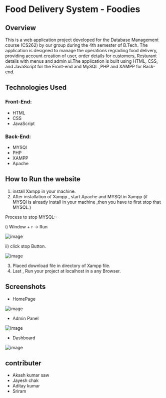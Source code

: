 # Food Delivery System - Foodies

## Overview
This is a web application project developed for the Database Management course (CS262) by our group during the 4th semester of B.Tech. The
application is designed to manage the operations regrading food delivery, providing account creation of user, order details for customers, Resturant details
with menus and admin ui.The application is built using HTML, CSS, and JavaScript for the Front-end and MySQL ,PHP and XAMPP for Back-end.

## Technologies Used

### Front-End:
* HTML
* CSS
* JavaScript

### Back-End:
* MYSQl
* PHP
* XAMPP
* Apache


## How to Run the website
1. install Xampp in your machine.
2. After installation of Xampp , start Apache and MYSQl in Xampp (if MYSQl is already install in your machine ,then you have to first stop
   that MYSQL.)
   
   
  Process to stop MYSQL:-
  
   i) Window + r -> Run
   
   
   ![image](https://github.com/Akash8292/Food-Delivery-system/assets/97883391/ca690a12-ad5a-4fee-b03b-2e6e17f8eae5)
   
  ii)
  click stop Button.
  
  ![image](https://github.com/Akash8292/Food-Delivery-system/assets/97883391/f39baa16-4101-4df4-bb5c-443adcc7c056)
  
  3. Placed download file in directory of Xampp file. 
  4. Last , Run your project at localhost in a any Browser.
  
  ## Screenshots
  
  * HomePage
  
  
  ![image](https://github.com/Akash8292/Food-Delivery-system/assets/97883391/f7a7721a-112b-4808-83cc-683218ad588e)
  
  
  
  
  
  
  * Admin Panel
  


  ![image](https://github.com/Akash8292/Food-Delivery-system/assets/97883391/7510b031-a730-4826-8f05-92c43b2e2ea8)
  
  
  
  
  * Dashboard
  
  
  
  
  ![image](https://github.com/Akash8292/Food-Delivery-system/assets/97883391/8df55d1e-00af-4d5a-a1c1-b7bc2a4c8bab)

 ## contributer
 
 * Akash kumar saw
 * Jayesh chak
 * Aditay kumar
 * Sriram
  
  

